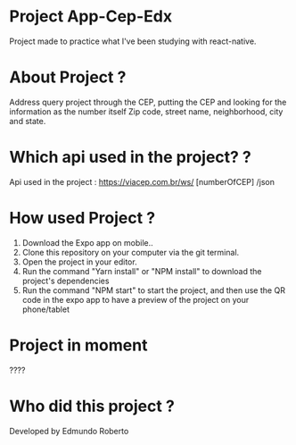 # Project App-Cep-Edx
Project made to practice what I've been studying with react-native.


# About Project ?
Address query project through the CEP, putting the CEP and looking for the information as the number itself
Zip code, street name, neighborhood, city and state.

# Which api used in the project? ?
Api used in the project : https://viacep.com.br/ws/ [numberOfCEP] /json

# How used Project ? 

1. Download the Expo app on mobile..
2. Clone this repository on your computer via the git terminal.
3. Open the project in your editor.
4. Run the command "Yarn install" or "NPM install" to download the project's dependencies
5. Run the command "NPM start" to start the project, and then use the QR code in the expo app to have a preview of the project on your phone/tablet


# Project in moment 
????


# Who did this project ?
Developed by Edmundo Roberto

